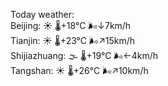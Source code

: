 Today weather:  
Beijing: ☀️   🌡️+18°C 🌬️↓7km/h  
Tianjin: ☀️   🌡️+23°C 🌬️↗15km/h  
Shijiazhuang: 🌫  🌡️+19°C 🌬️←4km/h  
Tangshan: ☀️   🌡️+26°C 🌬️↗10km/h  
